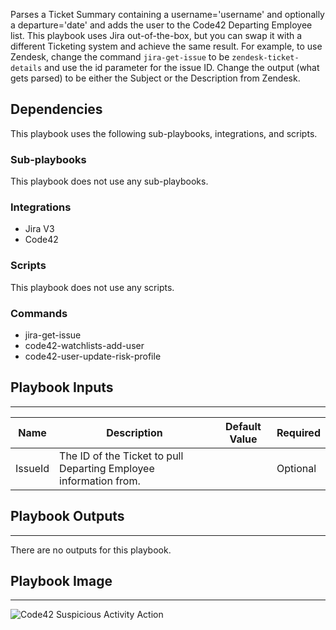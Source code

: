  Parses a Ticket Summary containing a username='username' and optionally a 
 departure='date' and adds the user to the Code42 Departing Employee list. This 
 playbook uses Jira out-of-the-box, but you can swap it with a different Ticketing
 system and achieve the same result. For example, to use Zendesk, change the command
 `jira-get-issue` to be `zendesk-ticket-details` and use the id parameter for the issue 
 ID. Change the output (what gets parsed) to be either the Subject or the Description 
 from Zendesk.

## Dependencies

This playbook uses the following sub-playbooks, integrations, and scripts.

### Sub-playbooks

This playbook does not use any sub-playbooks.

### Integrations

* Jira V3
* Code42

### Scripts

This playbook does not use any scripts.

### Commands

* jira-get-issue
* code42-watchlists-add-user
* code42-user-update-risk-profile

## Playbook Inputs

---

| **Name** | **Description** | **Default Value** | **Required** |
| --- | --- | --- | --- |
| IssueId | The ID of the Ticket to pull Departing Employee information from. |  | Optional |

## Playbook Outputs

---
There are no outputs for this playbook.

## Playbook Image

---
![Code42 Suspicious Activity Action](../doc_files/Code42_Add_Departing_Employee_From_Ticketing_System_v2.png)